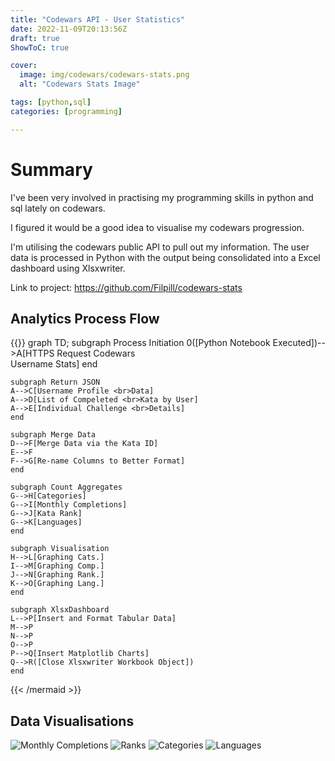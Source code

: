 ```yaml
---
title: "Codewars API - User Statistics"
date: 2022-11-09T20:13:56Z
draft: true
ShowToC: true

cover:
  image: img/codewars/codewars-stats.png
  alt: "Codewars Stats Image"

tags: [python,sql]
categories: [programming]

---
```


# Summary

I've been very involved in practising my programming skills in python and sql lately on codewars.

I figured it would be a good idea to visualise my codewars progression.

I'm utilising the codewars public API to pull out my information. The user data is processed in Python with the output being consolidated into a Excel dashboard using Xlsxwriter.

Link to project: https://github.com/Filpill/codewars-stats

## Analytics Process Flow

{{<mermaid>}}
graph TD;
    subgraph Process Initiation
    0([Python Notebook Executed])-->A[HTTPS Request Codewars <br>Username Stats]
    end

    subgraph Return JSON
    A-->C[Username Profile <br>Data]
    A-->D[List of Compeleted <br>Kata by User]
    A-->E[Individual Challenge <br>Details]
    end

    subgraph Merge Data
    D-->F[Merge Data via the Kata ID]
    E-->F
    F-->G[Re-name Columns to Better Format]
    end

    subgraph Count Aggregates
    G-->H[Categories]
    G-->I[Monthly Completions]
    G-->J[Kata Rank]
    G-->K[Languages]
    end

    subgraph Visualisation
    H-->L[Graphing Cats.]
    I-->M[Graphing Comp.]
    J-->N[Graphing Rank.]
    K-->O[Graphing Lang.]
    end

    subgraph XlsxDashboard
    L-->P[Insert and Format Tabular Data]
    M-->P
    N-->P
    O-->P
    P-->Q[Insert Matplotlib Charts]
    Q-->R([Close Xlsxwriter Workbook Object])
    end
{{< /mermaid >}}

## Data Visualisations


![Monthly Completions](/img/codewars/monthly_complete.png)
![Ranks](/img/codewars/rank_distribution.png)
![Categories](/img/codewars/top_tags.png)
![Languages](/img/codewars/language_pie.png)
